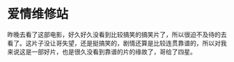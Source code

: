 # 爱情维修站

昨晚去看了这部电影，好久好久没看到比较搞笑的搞笑片了，所以很迫不及待的去看了。这片子没让哥失望，还是挺搞笑的，剧情还算是比较连贯靠谱的，所以对我来说这是一部好片，也是很久没看到靠谱的片的缘故了，哥给了四星。
